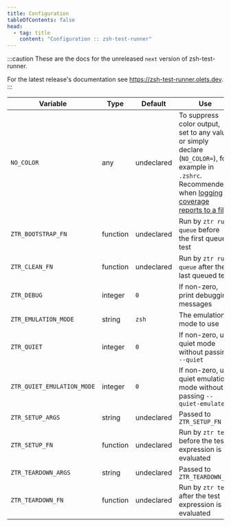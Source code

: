 ```yaml
---
title: Configuration
tableOfContents: false
head:
  - tag: title
    content: "Configuration :: zsh-test-runner"
---
```


:::caution
These are the docs for the unreleased `next` version of zsh-test-runner.

For the latest release's documentation see https://zsh-test-runner.olets.dev.
:::

Variable | Type | Default | Use
---|---|---|---
`NO_COLOR` | any | undeclared | To suppress color output, set to any value or simply declare (`NO_COLOR=`), for example in `.zshrc`. Recommended when [logging coverage reports to a file](/usage/logging).
`ZTR_BOOTSTRAP_FN` | function | undeclared | Run by `ztr run-queue` before the first queued test
`ZTR_CLEAN_FN` | function | undeclared | Run by `ztr run-queue` after the last queued test
`ZTR_DEBUG` | integer | `0` | If non-zero, print debugging messages
`ZTR_EMULATION_MODE` | string | `zsh` | The emulation mode to use
`ZTR_QUIET` | integer | `0` | If non-zero, use quiet mode without passing `--quiet`
`ZTR_QUIET_EMULATION_MODE` | integer | `0` | If non-zero, use quiet emulation mode without passing `--quiet-emulate`
`ZTR_SETUP_ARGS` | string | undeclared | Passed to `ZTR_SETUP_FN`
`ZTR_SETUP_FN` | function | undeclared | Run by `ztr test` before the test expression is evaluated
`ZTR_TEARDOWN_ARGS` | string | undeclared | Passed to `ZTR_TEARDOWN_FN`
`ZTR_TEARDOWN_FN` | function | undeclared | Run by `ztr test` after the test expression is evaluated
